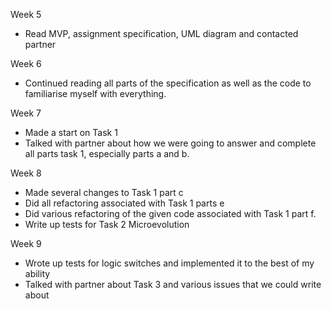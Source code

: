 Week 5
- Read MVP, assignment specification, UML diagram and contacted partner

Week 6
- Continued reading all parts of the specification as well as the code to
  familiarise myself with everything.

Week 7
- Made a start on Task 1
- Talked with partner about how we were going to answer and complete all parts
  task 1, especially parts a and b.

Week 8
- Made several changes to Task 1 part c
- Did all refactoring associated with Task 1 parts e
- Did various refactoring of the given code associated with Task 1 part f.
- Write up tests for Task 2 Microevolution

Week 9
- Wrote up tests for logic switches and implemented it to the best of my ability
- Talked with partner about Task 3 and various issues that we could write about